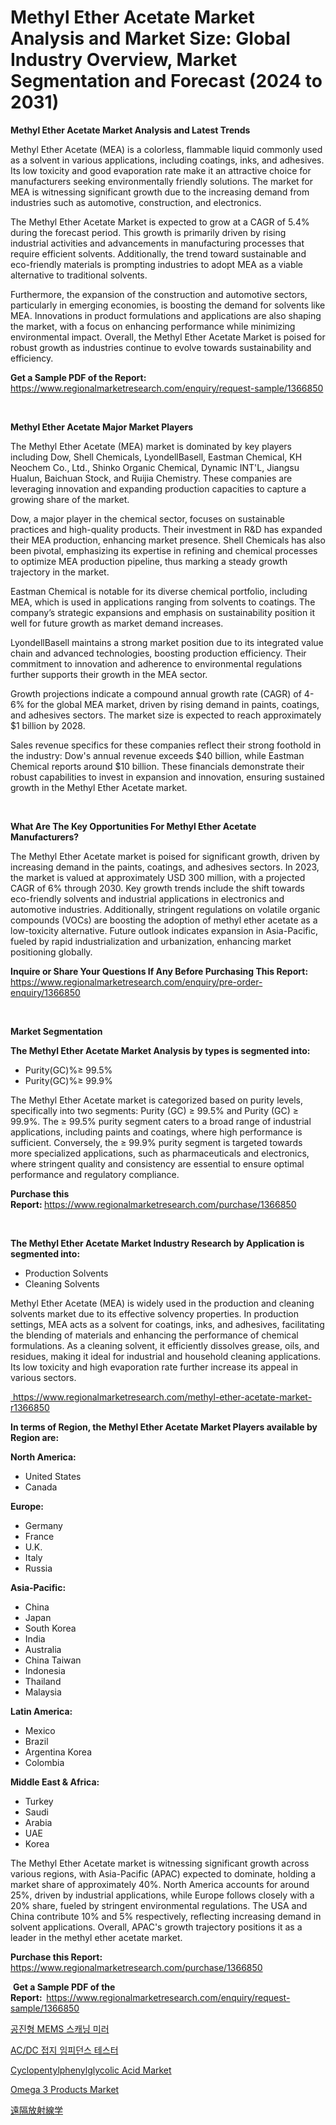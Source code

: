 <p><h1>Methyl Ether Acetate Market Analysis and Market Size: Global Industry Overview, Market Segmentation and Forecast (2024 to 2031)</h1></p><p><strong>Methyl Ether Acetate Market Analysis and Latest Trends</strong></p>
<p><p>Methyl Ether Acetate (MEA) is a colorless, flammable liquid commonly used as a solvent in various applications, including coatings, inks, and adhesives. Its low toxicity and good evaporation rate make it an attractive choice for manufacturers seeking environmentally friendly solutions. The market for MEA is witnessing significant growth due to the increasing demand from industries such as automotive, construction, and electronics.</p><p>The Methyl Ether Acetate Market is expected to grow at a CAGR of 5.4% during the forecast period. This growth is primarily driven by rising industrial activities and advancements in manufacturing processes that require efficient solvents. Additionally, the trend toward sustainable and eco-friendly materials is prompting industries to adopt MEA as a viable alternative to traditional solvents.</p><p>Furthermore, the expansion of the construction and automotive sectors, particularly in emerging economies, is boosting the demand for solvents like MEA. Innovations in product formulations and applications are also shaping the market, with a focus on enhancing performance while minimizing environmental impact. Overall, the Methyl Ether Acetate Market is poised for robust growth as industries continue to evolve towards sustainability and efficiency.</p></p>
<p><strong>Get a Sample PDF of the Report:&nbsp;</strong> <a href="https://www.regionalmarketresearch.com/enquiry/request-sample/1366850">https://www.regionalmarketresearch.com/enquiry/request-sample/1366850</a></p>
<p>&nbsp;</p>
<p><strong>Methyl Ether Acetate Major Market Players</strong></p>
<p><p>The Methyl Ether Acetate (MEA) market is dominated by key players including Dow, Shell Chemicals, LyondellBasell, Eastman Chemical, KH Neochem Co., Ltd., Shinko Organic Chemical, Dynamic INT'L, Jiangsu Hualun, Baichuan Stock, and Ruijia Chemistry. These companies are leveraging innovation and expanding production capacities to capture a growing share of the market.</p><p>Dow, a major player in the chemical sector, focuses on sustainable practices and high-quality products. Their investment in R&D has expanded their MEA production, enhancing market presence. Shell Chemicals has also been pivotal, emphasizing its expertise in refining and chemical processes to optimize MEA production pipeline, thus marking a steady growth trajectory in the market.</p><p>Eastman Chemical is notable for its diverse chemical portfolio, including MEA, which is used in applications ranging from solvents to coatings. The company’s strategic expansions and emphasis on sustainability position it well for future growth as market demand increases.</p><p>LyondellBasell maintains a strong market position due to its integrated value chain and advanced technologies, boosting production efficiency. Their commitment to innovation and adherence to environmental regulations further supports their growth in the MEA sector.</p><p>Growth projections indicate a compound annual growth rate (CAGR) of 4-6% for the global MEA market, driven by rising demand in paints, coatings, and adhesives sectors. The market size is expected to reach approximately $1 billion by 2028.</p><p>Sales revenue specifics for these companies reflect their strong foothold in the industry: Dow's annual revenue exceeds $40 billion, while Eastman Chemical reports around $10 billion. These financials demonstrate their robust capabilities to invest in expansion and innovation, ensuring sustained growth in the Methyl Ether Acetate market.</p></p>
<p>&nbsp;</p>
<p><strong>What Are The Key Opportunities For Methyl Ether Acetate Manufacturers?</strong></p>
<p><p>The Methyl Ether Acetate market is poised for significant growth, driven by increasing demand in the paints, coatings, and adhesives sectors. In 2023, the market is valued at approximately USD 300 million, with a projected CAGR of 6% through 2030. Key growth trends include the shift towards eco-friendly solvents and industrial applications in electronics and automotive industries. Additionally, stringent regulations on volatile organic compounds (VOCs) are boosting the adoption of methyl ether acetate as a low-toxicity alternative. Future outlook indicates expansion in Asia-Pacific, fueled by rapid industrialization and urbanization, enhancing market positioning globally.</p></p>
<p><strong>Inquire or Share Your Questions If Any Before Purchasing This Report:</strong> <a href="https://www.regionalmarketresearch.com/enquiry/pre-order-enquiry/1366850">https://www.regionalmarketresearch.com/enquiry/pre-order-enquiry/1366850</a></p>
<p>&nbsp;</p>
<p><strong>Market Segmentation</strong></p>
<p><strong>The Methyl Ether Acetate Market Analysis by types is segmented into:</strong></p>
<p><ul><li>Purity(GC)%≥ 99.5%</li><li>Purity(GC)%≥ 99.9%</li></ul></p>
<p><p>The Methyl Ether Acetate market is categorized based on purity levels, specifically into two segments: Purity (GC) ≥ 99.5% and Purity (GC) ≥ 99.9%. The ≥ 99.5% purity segment caters to a broad range of industrial applications, including paints and coatings, where high performance is sufficient. Conversely, the ≥ 99.9% purity segment is targeted towards more specialized applications, such as pharmaceuticals and electronics, where stringent quality and consistency are essential to ensure optimal performance and regulatory compliance.</p></p>
<p><strong>Purchase this Report:&nbsp;</strong><a href="https://www.regionalmarketresearch.com/purchase/1366850">https://www.regionalmarketresearch.com/purchase/1366850</a></p>
<p>&nbsp;</p>
<p><strong>The Methyl Ether Acetate Market Industry Research by Application is segmented into:</strong></p>
<p><ul><li>Production Solvents</li><li>Cleaning Solvents</li></ul></p>
<p><p>Methyl Ether Acetate (MEA) is widely used in the production and cleaning solvents market due to its effective solvency properties. In production settings, MEA acts as a solvent for coatings, inks, and adhesives, facilitating the blending of materials and enhancing the performance of chemical formulations. As a cleaning solvent, it efficiently dissolves grease, oils, and residues, making it ideal for industrial and household cleaning applications. Its low toxicity and high evaporation rate further increase its appeal in various sectors.</p></p>
<p><a href="https://www.regionalmarketresearch.com/methyl-ether-acetate-market-r1366850">&nbsp;https://www.regionalmarketresearch.com/methyl-ether-acetate-market-r1366850</a></p>
<p><strong>In terms of Region, the Methyl Ether Acetate Market Players available by Region are:</strong></p>
<p>
    <p> <strong> North America: </strong>
        <ul>
            <li>United States</li>
            <li>Canada</li>
        </ul>
        </p> 
    <p> <strong> Europe: </strong>
        <ul>
            <li>Germany</li>
            <li>France</li>
            <li>U.K.</li>
            <li>Italy</li>
            <li>Russia</li>
        </ul>
        </p> 
    <p> <strong> Asia-Pacific: </strong>
        <ul>
            <li>China</li>
            <li>Japan</li>
            <li>South Korea</li>
            <li>India</li>
            <li>Australia</li>
            <li>China Taiwan</li>
            <li>Indonesia</li>
            <li>Thailand</li>
            <li>Malaysia</li>
        </ul>
        </p> 
    <p> <strong> Latin America: </strong>
        <ul>
            <li>Mexico</li>
            <li>Brazil</li>
            <li>Argentina Korea</li>
            <li>Colombia</li>
        </ul>
        </p> 
    <p> <strong> Middle East & Africa: </strong>
        <ul>
            <li>Turkey</li>
            <li>Saudi</li>
            <li>Arabia</li>
            <li>UAE</li>
            <li>Korea</li>
        </ul>
    </p>
    </p>
<p><p>The Methyl Ether Acetate market is witnessing significant growth across various regions, with Asia-Pacific (APAC) expected to dominate, holding a market share of approximately 40%. North America accounts for around 25%, driven by industrial applications, while Europe follows closely with a 20% share, fueled by stringent environmental regulations. The USA and China contribute 10% and 5% respectively, reflecting increasing demand in solvent applications. Overall, APAC's growth trajectory positions it as a leader in the methyl ether acetate market.</p></p>
<p><strong>Purchase this Report: </strong><a href="https://www.regionalmarketresearch.com/purchase/1366850">https://www.regionalmarketresearch.com/purchase/1366850</a></p>
<p>&nbsp;<strong>Get a Sample PDF of the Report:&nbsp;&nbsp;</strong><a href="https://www.regionalmarketresearch.com/enquiry/request-sample/1366850">https://www.regionalmarketresearch.com/enquiry/request-sample/1366850</a></p>
<p><strong></strong></p>
<p><p><a href="https://medium.com/@cletaturner1964/%EA%B8%80%EB%A1%9C%EB%B2%8C-%EA%B3%B5%EB%AA%85-mems-%EC%8A%A4%EC%BA%90%EB%8B%9D-%EB%AF%B8%EB%9F%AC-%EC%8B%9C%EC%9E%A5-%EA%B7%9C%EB%AA%A8%EB%8A%94-14-2-%EC%9D%98-cagr%EC%97%90-%EB%8F%84%EB%8B%AC%ED%95%A0-%EA%B2%83%EC%9C%BC%EB%A1%9C-%EC%98%88%EC%83%81%EB%90%98%EB%A9%B0-%EC%9D%B4-%EB%B3%B4%EA%B3%A0%EC%84%9C%EB%8A%94-2024-2031%EB%85%84%EC%9D%98-%EC%8B%9C%EC%9E%A5-%EC%84%B1%EC%9E%A5-%ED%8A%B8%EB%A0%8C%EB%93%9C-%EA%B8%B0%ED%9A%8C-%EB%B0%8F-%EC%98%88%EC%B8%A1%EC%9D%84-%ED%8F%AC%ED%95%A8%ED%95%A9%EB%8B%88%EB%8B%A4-292a7a766c17">공진형 MEMS 스캐닝 미러</a></p><p><a href="https://medium.com/@cletaturner1964/%EC%84%B1%EA%B3%B5%EC%9D%84-%EC%9C%84%ED%95%9C-%EC%A0%84%EB%9E%B5%EC%A0%81-%EB%A1%9C%EB%93%9C%EB%A7%B5-%EA%B8%80%EB%A1%9C%EB%B2%8C-ac-dc-%EC%A0%91%EC%A7%80-%EC%9E%84%ED%94%BC%EB%8D%98%EC%8A%A4-%ED%85%8C%EC%8A%A4%ED%84%B0-%EC%8B%9C%EC%9E%A5-%EB%B6%84%EC%84%9D-2024-2031-a00e13121033?postPublishedType=repub">AC/DC 접지 임피던스 테스터</a></p><p><a href="https://issuu.com/reportprime-2/docs/cyclopentylphenylglycolic-acid-mark_ce7ccd8ad6ac85">Cyclopentylphenylglycolic Acid Market</a></p><p><a href="https://www.linkedin.com/pulse/navigating-omega-3-products-market-expert-analysis-forecast-qqmhe?trackingId=t4ZFkOghR%2BSQuIjAYN%2FZIw%3D%3D">Omega 3 Products Market</a></p><p><a href="https://medium.com/@drfg4t/%E3%82%B0%E3%83%AD%E3%83%BC%E3%83%90%E3%83%AB%E3%83%86%E3%83%AC%E3%83%A9%E3%82%B8%E3%82%AA%E3%83%AD%E3%82%B8%E3%83%BC%E5%B8%82%E5%A0%B4%E3%81%AE%E8%A6%8F%E6%A8%A1%E3%81%A8%E3%82%B7%E3%82%A7%E3%82%A2%E5%88%86%E6%9E%90-%E8%A3%BD%E5%93%81%E3%82%BF%E3%82%A4%E3%83%97%E5%88%A5-%E3%82%A2%E3%83%97%E3%83%AA%E3%82%B1%E3%83%BC%E3%82%B7%E3%83%A7%E3%83%B3%E5%88%A5-%E5%9C%B0%E5%9F%9F%E5%88%A5-%E4%BA%88%E6%B8%AC-2024%E5%B9%B4-2031%E5%B9%B4-84fcf94a8681?postPublishedType=repub">遠隔放射線学</a></p></p>